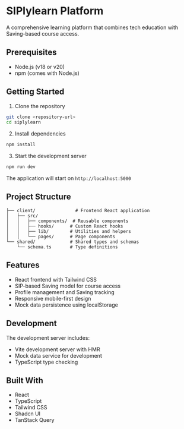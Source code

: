 # SIPlylearn Platform

A comprehensive learning platform that combines tech education with Saving-based course access.

## Prerequisites

- Node.js (v18 or v20)
- npm (comes with Node.js)

## Getting Started

1. Clone the repository
```bash
git clone <repository-url>
cd siplylearn
```

2. Install dependencies
```bash
npm install
```

3. Start the development server
```bash
npm run dev
```

The application will start on `http://localhost:5000`

## Project Structure

```
├── client/               # Frontend React application
│   ├── src/
│   │   ├── components/  # Reusable components
│   │   ├── hooks/      # Custom React hooks
│   │   ├── lib/        # Utilities and helpers
│   │   └── pages/      # Page components
└── shared/             # Shared types and schemas
    └── schema.ts       # Type definitions
```

## Features

- React frontend with Tailwind CSS
- SIP-based Saving model for course access
- Profile management and Saving tracking
- Responsive mobile-first design
- Mock data persistence using localStorage

## Development

The development server includes:
- Vite development server with HMR
- Mock data service for development
- TypeScript type checking

## Built With

- React
- TypeScript
- Tailwind CSS
- Shadcn UI
- TanStack Query